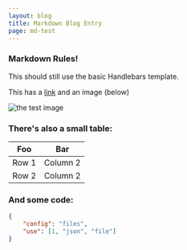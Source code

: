 ```yaml
---
layout: blog
title: Markdown Blog Entry
page: md-test
---
```


### Markdown Rules!

This should still use the basic Handlebars template.

This has a [link](/) and an image (below)

![the test image](/images/rick-roll.jpg)

### There's also a small table:

| Foo | Bar |
| --- | --- |
| Row 1 | Column 2 |
| Row 2 | Column 2 |

### And some code:

```json
{
    "config": "files",
    "use": [1, "json", "file"]
}
```
